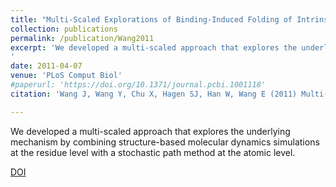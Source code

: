 ```yaml
---
title: "Multi-Scaled Explorations of Binding-Induced Folding of Intrinsically Disordered Protein Inhibitor IA3 to its Target Enzyme"
collection: publications
permalink: /publication/Wang2011
excerpt: 'We developed a multi-scaled approach that explores the underlying mechanism by combining structure-based molecular dynamics simulations at the residue level with a stochastic path method at the atomic level.
'
date: 2011-04-07
venue: 'PLoS Comput Biol'
#paperurl: 'https://doi.org/10.1371/journal.pcbi.1001118'
citation: 'Wang J, Wang Y, Chu X, Hagen SJ, Han W, Wang E (2011) Multi-Scaled Explorations of Binding-Induced Folding of Intrinsically Disordered Protein Inhibitor IA3 to its Target Enzyme. PLoS Comput Biol 7(4): e1001118.' 

---
```

We developed a multi-scaled approach that explores the underlying mechanism by combining structure-based molecular dynamics simulations at the residue level with a stochastic path method at the atomic level.

[DOI](https://doi.org/10.1371/journal.pcbi.1001118)
